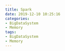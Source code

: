 ```yaml
---
title: Spark
date: 2019-12-10 10:25:16
categories:
- BigDataSystem
- Memory
tags:
- BigDataSystem
- Memory
---
```


